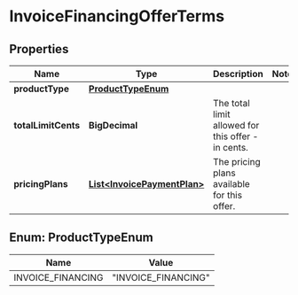 

# InvoiceFinancingOfferTerms


## Properties

| Name | Type | Description | Notes |
|------------ | ------------- | ------------- | -------------|
|**productType** | [**ProductTypeEnum**](#ProductTypeEnum) |  |  |
|**totalLimitCents** | **BigDecimal** | The total limit allowed for this offer - in cents. |  |
|**pricingPlans** | [**List&lt;InvoicePaymentPlan&gt;**](InvoicePaymentPlan.md) | The pricing plans available for this offer. |  |



## Enum: ProductTypeEnum

| Name | Value |
|---- | -----|
| INVOICE_FINANCING | &quot;INVOICE_FINANCING&quot; |



